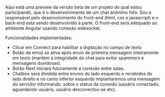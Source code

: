 Aqui está uma preview da versão beta de um projeto do qual estou participando, que é o desenvolvimento de um chat anônimo fofo. 
Sou a responsável pelo desenvolvimento do front-end (html, css e javascript) e o back-end está sendo desenvolvido à parte.
O front-end será adequado ao ambiente Angular usando conexão websocket.

Funcionalidades implementadas:
* Clicar em Connect para habilitar a digitação no campo de texto
* Botão de emoji só ativa após envio de primeira mensagem inteiramente em texto (mantém a integridade do chat para evitar spammers e mensagens duvidosas).
* Botão Next iniciará futuramente a conexão entre salas.
* Chatbox será dividida entre envios do lado esquerdo e recebidos do lado direito e no canto inferior esquerdo implantaremos uma mensagem do servidor informando.
sobre o status da conexão (usuário conectado, aguardando usuário, usuário desconectou-se etc).
